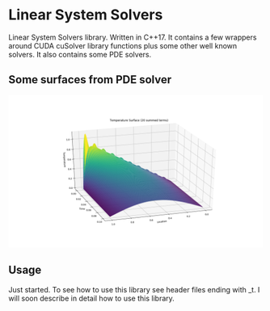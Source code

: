 # Linear System Solvers
Linear System Solvers library. Written in C++17. It contains a few wrappers around CUDA cuSolver library functions plus some other well known solvers.
It also contains some PDE solvers.


## Some surfaces from PDE solver

![Pure heat equation](/outputs/temp_heat_equ_bench.png)


## Usage
Just started.
To see how to use this library see header files ending with _t.
I will soon describe in detail how to use this library.

